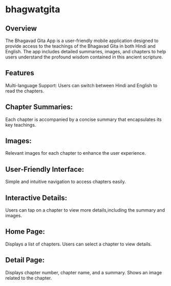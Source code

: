 # bhagwatgita

## Overview
The Bhagavad Gita App is a user-friendly mobile application designed to provide access to the teachings of the Bhagavad Gita in both Hindi and English. The app includes detailed summaries, images, and chapters to help users understand the profound wisdom contained in this ancient scripture.

## Features
Multi-language Support: Users can switch between Hindi and English to read the
chapters.

## Chapter Summaries: 
Each chapter is accompanied by a concise summary that encapsulates its key teachings.

## Images: 
Relevant images for each chapter to enhance the user experience.

## User-Friendly Interface: 
Simple and intuitive navigation to access chapters easily.

## Interactive Details: 
Users can tap on a chapter to view more details,including the summary and 
images.

## Home Page:

Displays a list of chapters.
Users can select a chapter to view details.

## Detail Page:

Displays chapter number, chapter name, and a summary.
Shows an image related to the chapter.